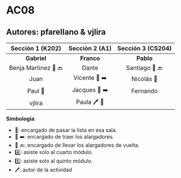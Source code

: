 # AC08

## Autores: pfarellano & vjlira  

|  **Sección 1 (K202)**       |     **Sección 2 (A1)**     |      **Sección 3 (CS204)**    |
|:--------------------------: | :--------------------------: | :--------------------------: |
|  **Gabriel**   |   **Franco**   |      **Pablo**          |
|     Benja Martinez :battery: :back:    |       Dante       |     Santiago :battery: :back:    |
|     Juan     |      Vicente :battery: :arrow_right:       |     Nicolás :book:     |
|     Paul :book:    |       Jacques :battery: :arrow_right:      |     Fernando      |
|    vjlira      |       Paula :pen: :book:     |           |

**Simbología**:

- :book:: encargado de pasar la lista en esa sala.
- :battery: :arrow_right:: encargado de traer los alargadores.
- :battery: :back:: encargado de llevar los alargadores de vuelta.
- :four:: asiste solo al cuarto módulo.
- :five:: asiste solo al quinto módulo.
- :pen:: autor de la actividad
